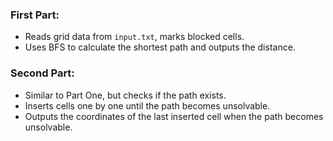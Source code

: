 ### First Part:
- Reads grid data from `input.txt`, marks blocked cells.
- Uses BFS to calculate the shortest path and outputs the distance.

### Second Part:
- Similar to Part One, but checks if the path exists.
- Inserts cells one by one until the path becomes unsolvable.
- Outputs the coordinates of the last inserted cell when the path becomes unsolvable.
